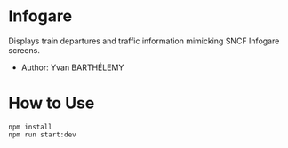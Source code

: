# Infogare

Displays train departures and traffic information mimicking SNCF Infogare
screens.

- Author: Yvan BARTHÉLEMY

# How to Use

```
npm install
npm run start:dev
```
